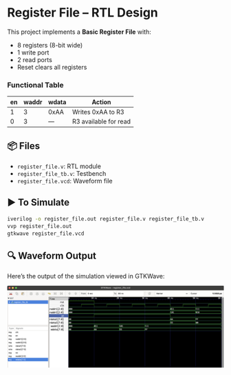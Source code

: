 # Register File – RTL Design

This project implements a **Basic Register File** with:
- 8 registers (8-bit wide)
- 1 write port
- 2 read ports
- Reset clears all registers

### Functional Table

| en | waddr | wdata | Action         |
|----|-------|-------|----------------|
| 1  | 3     | 0xAA  | Writes 0xAA to R3 |
| 0  | 3     |  —    | R3 available for read |

## 📦 Files

- `register_file.v`: RTL module
- `register_file_tb.v`: Testbench
- `register_file.vcd`: Waveform file

## ▶️ To Simulate

```bash
iverilog -o register_file.out register_file.v register_file_tb.v
vvp register_file.out
gtkwave register_file.vcd
```

## 🔍 Waveform Output

Here’s the output of the simulation viewed in GTKWave:

![Waveform](register_file.png)
